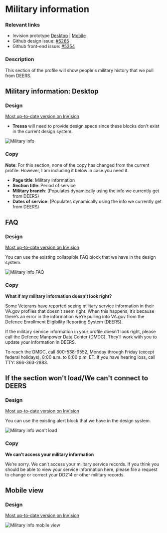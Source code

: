 # Military information

### Relevant links

- Invision prototype [Desktop](https://vsateams.invisionapp.com/share/FJW9OGY2B9A#/410215995_Military_Information_1) | [Mobile](https://vsateams.invisionapp.com/share/34WJ8JOCMAB)  
- Github design issue: [#5265](https://github.com/department-of-veterans-affairs/va.gov-team/issues/5265)
- Github front-end issue: [#5354](https://github.com/department-of-veterans-affairs/va.gov-team/issues/5354)

### Description

This section of the profile will show people's military history that we pull from DEERS. 

## Military information: Desktop

### Design

[Most up-to-date version on InVision](https://vsateams.invisionapp.com/share/FJW9OGY2B9A#/410215995_Military_Information_1)

- **Tressa** will need to provide design specs since these blocks don't exist in the current design system.

![Military info](https://github.com/department-of-veterans-affairs/va.gov-team/blob/master/products/identity-personalization/profile/Combine%20Profile%20and%20Account/Design/design-specs/profile-images/military-information/Military%20Information.jpg)

### Copy

**Note**: For this section, none of the copy has changed from the current profile. However, I am including it below in case you need it.

- **Page title**: Military information
- **Section title**: Period of service
- **Military branch**: (Populates dynamically using the info we currently get from DEERS)
- **Dates of service**: (Populates dynamically using the info we currently get from DEERS)

## FAQ

### Design

[Most up-to-date version on InVision](https://vsateams.invisionapp.com/share/FJW9OGY2B9A#/410215997_Military_Information_3)

You can use the existing collapsible FAQ block that we have in the design system.

![Military info FAQ](https://github.com/department-of-veterans-affairs/va.gov-team/blob/master/products/identity-personalization/profile/Combine%20Profile%20and%20Account/Design/design-specs/profile-images/military-information/Military%20Information_Open%20FAQ.jpg)
 
### Copy
 
**What if my military information doesn’t look right?**

Some Veterans have reported seeing military service information in their VA.gov profiles that doesn’t seem right.  When this happens, it’s because there’s an error in the information we’re pulling into VA.gov from the Defence Enrollment Eligibility Reporting System (DEERS).

If the military service information in your profile doesn’t look right, please call the Defence Manpower Data Center (DMDC).  They’ll work with you to update your information in DEERS.

To reach the DMDC, call 800-538-9552, Monday through Friday (except federal holidays), 8:00 a.m. to 8:00 p.m. ET.  If you have hearing loss, call TTY: 866-363-2883.
 
## If the section won't load/We can't connect to DEERS
 
### Design

[Most up-to-date version on InVision](https://vsateams.invisionapp.com/share/FJW9OGY2B9A#/410215996_Military_Information_2)

You can use the existing alert block that we have in the design system.

![Military info won't load](https://github.com/department-of-veterans-affairs/va.gov-team/blob/master/products/identity-personalization/profile/Combine%20Profile%20and%20Account/Design/design-specs/profile-images/military-information/Military%20Information_Section%20won't%20load.jpg)

### Copy

**We can’t access your military information**

We’re sorry.  We can’t access your military service records.  If you think you should be able to view your service information here, please file a request to change or correct your DD214 or other military records.

## Mobile view

### Design

[Most up-to-date version on InVision]()

![Military info mobile view](https://github.com/department-of-veterans-affairs/va.gov-team/blob/master/products/identity-personalization/profile/Combine%20Profile%20and%20Account/Design/design-specs/profile-images/military-information/Military%20Information_Mobile%20view.jpg)

